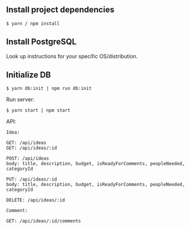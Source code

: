
## Install project dependencies
```
$ yarn / npm install
```

## Install PostgreSQL

Look up instructions for your specific OS/distribution.

## Initialize DB
```
$ yarn db:init | npm run db:init
```

Run server:
```
$ yarn start | npm start
```

API: 

```
Idea:

GET: /api/ideas
GET: /api/ideas/:id

POST: /api/ideas 
body: title, description, budget, isReadyForComments, peopleNeeded, categoryId

PUT: /api/ideas/:id
body: title, description, budget, isReadyForComments, peopleNeeded, categoryId

DELETE: /api/ideas/:id

```

```
Comment:

GET: /api/ideas/:id/comments

```
